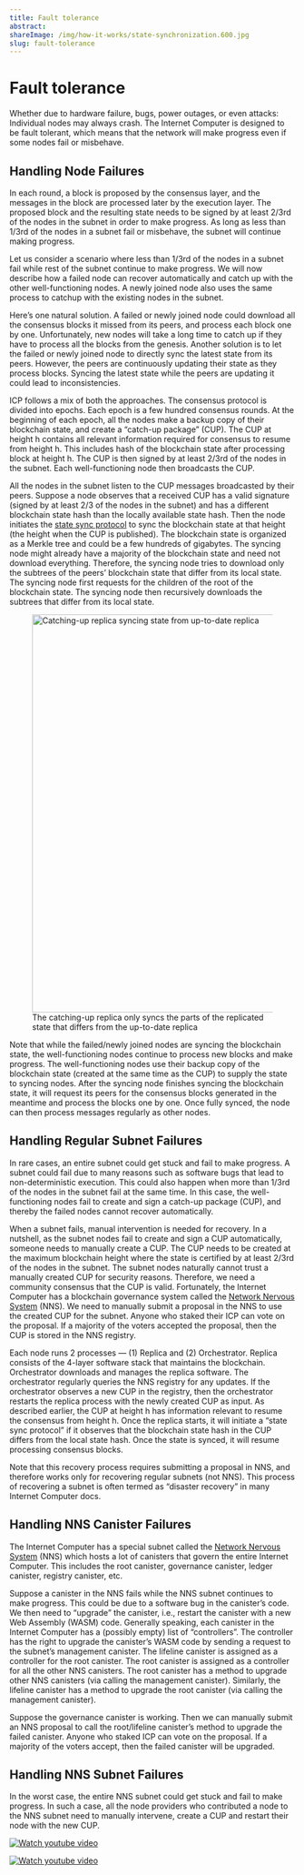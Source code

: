 ```yaml
---
title: Fault tolerance
abstract: 
shareImage: /img/how-it-works/state-synchronization.600.jpg
slug: fault-tolerance
---
```


# Fault tolerance


Whether due to hardware failure, bugs, power outages, or even attacks: Individual nodes may always crash. The Internet Computer is designed to be fault tolerant, which means that the network will make progress even if some nodes fail or misbehave. 

## Handling Node Failures
In each round, a block is proposed by the consensus layer, and the messages in the block are processed later by the execution layer. The proposed block and the resulting state needs to be signed by at least 2/3rd of the nodes in the subnet in order to make progress. As long as less than 1/3rd of the nodes in a subnet fail or misbehave, the subnet will continue making progress. 

Let us consider a scenario where less than 1/3rd of the nodes in a subnet fail while rest of the subnet continue to make progress. We will now describe how a failed node can recover automatically and catch up with the other well-functioning nodes. A newly joined node also uses the same process to catchup with the existing nodes in the subnet. 

Here’s one natural solution. A failed or newly joined node could download all the consensus blocks it missed from its peers, and process each block one by one. Unfortunately, new nodes will take a long time to catch up if they have to process all the blocks from the genesis. Another solution is to let the failed or newly joined node to directly sync the latest state from its peers. However, the peers are continuously updating their state as they process blocks. Syncing the latest state while the peers are updating it could lead to inconsistencies. 

ICP follows a mix of both the approaches. The consensus protocol is divided into epochs. Each epoch is a few hundred consensus rounds. At the beginning of each epoch, all the nodes make a backup copy of their blockchain state, and create a “catch-up package” (CUP). The CUP at height h contains all relevant information required for consensus to resume from height h. This includes hash of the blockchain state after processing block at height h. The CUP is then signed by at least 2/3rd of the nodes in the subnet. Each well-functioning node then broadcasts the CUP. 

All the nodes in the subnet listen to the CUP messages broadcasted by their peers. Suppose a node observes that a received CUP has a valid signature (signed by at least 2/3 of the nodes in the subnet) and has a different blockchain state hash than the locally available state hash. Then the node initiates the [state sync protocol](https://www.youtube.com/watch?v=WaNJINjGleg) to sync the blockchain state at that height (the height when the CUP is published). The blockchain state is organized as a Merkle tree and could be a few hundreds of gigabytes. The syncing node might already have a majority of the blockchain state and need not download everything. Therefore, the syncing node tries to download only the subtrees of the peers’ blockchain state that differ from its local state. The syncing node first requests for the children of the root of the blockchain state. The syncing node then recursively downloads the subtrees that differ from its local state. 

<figure>
<img src="/img/how-it-works/state-sync.png" alt="Catching-up replica syncing state from up-to-date replica" title="Catching-up replica syncing state from up-to-date replica" align="center" style="width:700px">
<figcaption align="left">
The catching-up replica only syncs the parts of the replicated state that differs from the up-to-date replica
</figcaption>
</figure> 

Note that while the failed/newly joined nodes are syncing the blockchain state, the well-functioning nodes continue to process new blocks and make progress. The well-functioning nodes use their backup copy of the blockchain state (created at the same time as the CUP) to supply the state to syncing nodes. After the syncing node finishes syncing the blockchain state, it will request its peers for the consensus blocks generated in the meantime and process the blocks one by one. Once fully synced, the node can then process messages regularly as other nodes. 

## Handling Regular Subnet Failures
In rare cases, an entire subnet could get stuck and fail to make progress. A subnet could fail due to many reasons such as software bugs that lead to non-deterministic execution. This could also happen when more than 1/3rd of the nodes in the subnet fail at the same time. In this case, the well-functioning nodes fail to create and sign a catch-up package (CUP), and thereby the failed nodes cannot recover automatically. 

When a subnet fails, manual intervention is needed for recovery. In a nutshell, as the subnet nodes fail to create and sign a CUP automatically, someone needs to manually create a CUP. The CUP needs to be created at the maximum blockchain height where the state is certified by at least 2/3rd of the nodes in the subnet. The subnet nodes naturally cannot trust a manually created CUP for security reasons. Therefore, we need a community consensus that the CUP is valid. Fortunately, the Internet Computer has a blockchain governance system called the [Network Nervous System](/how-it-works/#Network-Nervous-System) (NNS). We need to manually submit a proposal in the NNS to use the created CUP for the subnet. Anyone who staked their ICP can vote on the proposal. If a majority of the voters accepted the proposal, then the CUP is stored in the NNS registry. 

Each node runs 2 processes — (1) Replica and (2) Orchestrator. Replica consists of the 4-layer software stack that maintains the blockchain. Orchestrator downloads and manages the replica software. The orchestrator regularly queries the NNS registry for any updates. If the orchestrator observes a new CUP in the registry, then the orchestrator restarts the replica process with the newly created CUP as input. As described earlier, the CUP at height h has information relevant to resume the consensus from height h. Once the replica starts, it will initiate a “state sync protocol” if it observes that the blockchain state hash in the CUP differs from the local state hash. Once the state is synced, it will resume processing consensus blocks. 


Note that this recovery process requires submitting a proposal in NNS, and therefore works only for recovering regular subnets (not NNS). This process of recovering a subnet is often termed as “disaster recovery” in many Internet Computer docs. 

## Handling NNS Canister Failures
The Internet Computer has a special subnet called the [Network Nervous System](/how-it-works/#Network-Nervous-System) (NNS) which hosts a lot of canisters that govern the entire Internet Computer. This includes the root canister, governance canister, ledger canister, registry canister, etc. 

Suppose a canister in the NNS fails while the NNS subnet continues to make progress. This could be due to a software bug in the canister’s code. We then need to “upgrade” the canister, i.e., restart the canister with a new Web Assembly (WASM) code. Generally speaking, each canister in the Internet Computer has a (possibly empty) list of “controllers”. The controller has the right to upgrade the canister’s WASM code by sending a request to the subnet’s management canister. The lifeline canister is assigned as a controller for the root canister. The root canister is assigned as a controller for all the other NNS canisters. The root canister has a method to upgrade other NNS canisters (via calling the management canister). Similarly, the lifeline canister has a method to upgrade the root canister (via calling the management canister). 

Suppose the governance canister is working. Then we can manually submit an NNS proposal to call the root/lifeline canister’s method to upgrade the failed canister. Anyone who staked ICP can vote on the proposal. If a majority of the voters accept, then the failed canister will be upgraded. 

## Handling NNS Subnet Failures
In the worst case, the entire NNS subnet could get stuck and fail to make progress. In such a case, all the node providers who contributed a node to the NNS subnet need to manually intervene, create a CUP and restart their node with the new CUP. 

[![Watch youtube video](https://i.ytimg.com/vi/H7HCqonSMFU/maxresdefault.jpg)](https://www.youtube.com/watch?v=H7HCqonSMFU)

[![Watch youtube video](https://i.ytimg.com/vi/WaNJINjGleg/maxresdefault.jpg)](https://www.youtube.com/watch?v=WaNJINjGleg)
